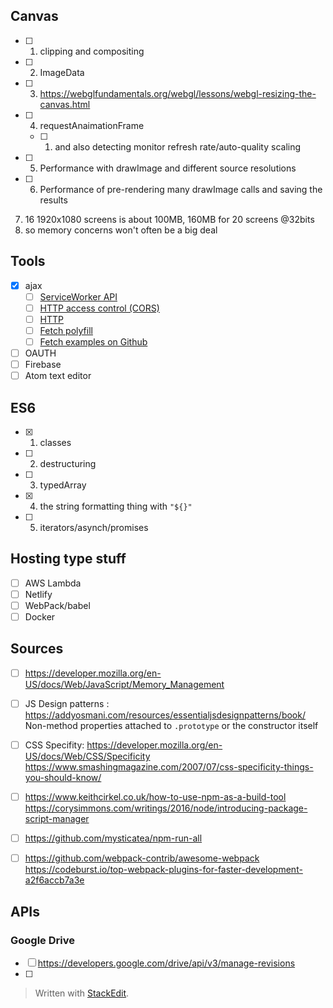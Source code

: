 ## Canvas
- [ ] 1. clipping and compositing
- [ ] 2. ImageData
- [ ] 3. <https://webglfundamentals.org/webgl/lessons/webgl-resizing-the-canvas.html>
- [ ] 4. requestAnaimationFrame
	- [ ] 	1. and also detecting monitor refresh rate/auto-quality scaling
- [ ] 5. Performance with drawImage and different source resolutions
- [ ] 6. Performance of pre-rendering many drawImage calls and saving the results
7. 16 1920x1080 screens is about 100MB, 160MB for 20 screens @32bits
8. so memory concerns won't often be a big deal

## Tools
- [x] ajax
	- [ ] [ServiceWorker API](https://developer.mozilla.org/en-US/docs/Web/API/ServiceWorker_API)
	- [ ]  [HTTP access control (CORS)](https://developer.mozilla.org/en-US/docs/Web/HTTP/Access_control_CORS)
	- [ ]   [HTTP](https://developer.mozilla.org/en-US/docs/Web/HTTP)
	- [ ]  [Fetch polyfill](https://github.com/github/fetch)
	- [ ] [Fetch examples on Github](https://github.com/mdn/fetch-examples/)
- [ ] OAUTH
- [ ] Firebase
- [ ] Atom text editor

## ES6
- [x] 1. classes  
- [ ] 2. destructuring
- [ ] 3. typedArray
- [x] 4. the string formatting thing with 	`"${}"`
- [ ] 5. iterators/asynch/promises

## Hosting type stuff
- [ ] AWS Lambda
- [ ] Netlify
- [ ] WebPack/babel
- [ ] Docker

## Sources
- [ ] <https://developer.mozilla.org/en-US/docs/Web/JavaScript/Memory_Management>

- [ ] JS Design patterns : <https://addyosmani.com/resources/essentialjsdesignpatterns/book/>
Non-method properties attached to `.prototype` or the constructor itself

- [ ] CSS Specifity: <https://developer.mozilla.org/en-US/docs/Web/CSS/Specificity>
<https://www.smashingmagazine.com/2007/07/css-specificity-things-you-should-know/>

- [ ] <https://www.keithcirkel.co.uk/how-to-use-npm-as-a-build-tool>
<https://corysimmons.com/writings/2016/node/introducing-package-script-manager>

- [ ] <https://github.com/mysticatea/npm-run-all>

- [ ] <https://github.com/webpack-contrib/awesome-webpack>
<https://codeburst.io/top-webpack-plugins-for-faster-development-a2f6accb7a3e>

## APIs
### Google Drive
- [ ] <https://developers.google.com/drive/api/v3/manage-revisions>
- [ ] 

> Written with [StackEdit](https://stackedit.io/).
<!--stackedit_data:
eyJoaXN0b3J5IjpbMTQwNjgwNzA4N119
-->